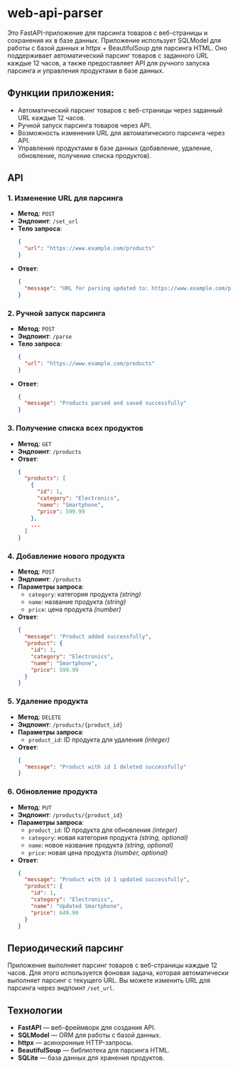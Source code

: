# web-api-parser

Это FastAPI-приложение для парсинга товаров с веб-страницы и сохранения их в базе данных. Приложение использует SQLModel
для работы с базой данных и httpx + BeautifulSoup для парсинга HTML. Оно поддерживает автоматический парсинг товаров с
заданного URL каждые 12 часов, а также предоставляет API для ручного запуска парсинга и управления продуктами в базе
данных.

## Функции приложения:

- Автоматический парсинг товаров с веб-страницы через заданный URL каждые 12 часов.
- Ручной запуск парсинга товаров через API.
- Возможность изменения URL для автоматического парсинга через API.
- Управление продуктами в базе данных (добавление, удаление, обновление, получение списка продуктов).

## API

### 1. Изменение URL для парсинга

- **Метод**: `POST`
- **Эндпоинт**: `/set_url`
- **Тело запроса**:
    ```json
    {
      "url": "https://www.example.com/products"
    }
    ```
- **Ответ**:
    ```json
    {
      "message": "URL for parsing updated to: https://www.example.com/products"
    }
    ```

### 2. Ручной запуск парсинга

- **Метод**: `POST`
- **Эндпоинт**: `/parse`
- **Тело запроса**:
    ```json
    {
      "url": "https://www.example.com/products"
    }
    ```
- **Ответ**:
    ```json
    {
      "message": "Products parsed and saved successfully"
    }
    ```

### 3. Получение списка всех продуктов

- **Метод**: `GET`
- **Эндпоинт**: `/products`
- **Ответ**:
    ```json
    {
      "products": [
        {
          "id": 1,
          "category": "Electronics",
          "name": "Smartphone",
          "price": 599.99
        },
        ...
      ]
    }
    ```

### 4. Добавление нового продукта

- **Метод**: `POST`
- **Эндпоинт**: `/products`
- **Параметры запроса**:
    - `category`: категория продукта _(string)_
    - `name`: название продукта _(string)_
    - `price`: цена продукта _(number)_
- **Ответ**:
    ```json
    {
      "message": "Product added successfully",
      "product": {
        "id": 1,
        "category": "Electronics",
        "name": "Smartphone",
        "price": 599.99
      }
    }
    ```

### 5. Удаление продукта

- **Метод**: `DELETE`
- **Эндпоинт**: `/products/{product_id}`
- **Параметры запроса**:
    - `product_id`: ID продукта для удаления _(integer)_
- **Ответ**:
    ```json
    {
      "message": "Product with id 1 deleted successfully"
    }
    ```

### 6. Обновление продукта

- **Метод**: `PUT`
- **Эндпоинт**: `/products/{product_id}`
- **Параметры запроса**:
    - `product_id`: ID продукта для обновления _(integer)_
    - `category`: новая категория продукта _(string, optional)_
    - `name`: новое название продукта _(string, optional)_
    - `price`: новая цена продукта _(number, optional)_
- **Ответ**:
    ```json
    {
      "message": "Product with id 1 updated successfully",
      "product": {
        "id": 1,
        "category": "Electronics",
        "name": "Updated Smartphone",
        "price": 649.99
      }
    }
    ```

## Периодический парсинг

Приложение выполняет парсинг товаров с веб-страницы каждые 12 часов. Для этого используется фоновая задача, которая
автоматически выполняет парсинг с текущего URL. Вы можете изменить URL для парсинга через эндпоинт `/set_url`.

## Технологии

- **FastAPI** — веб-фреймворк для создания API.
- **SQLModel** — ORM для работы с базой данных.
- **httpx** — асинхронные HTTP-запросы.
- **BeautifulSoup** — библиотека для парсинга HTML.
- **SQLite** — база данных для хранения продуктов.